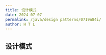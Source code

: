 ```yaml
---
title: 设计模式
date: 2024-07-07
permalink: /java/design patterns/0719n84i/
author: H T L
---
```






## 设计模式
